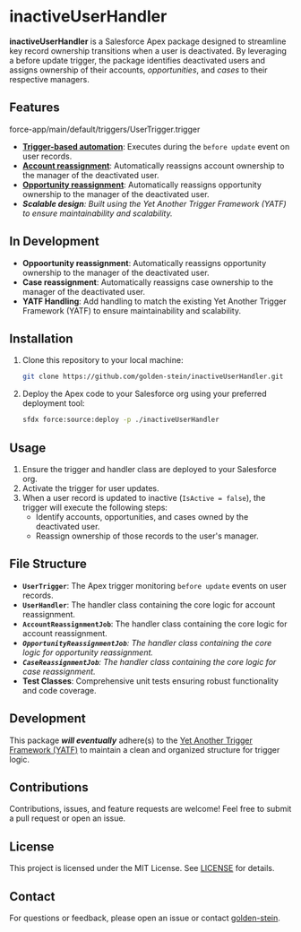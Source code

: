 # inactiveUserHandler  

**inactiveUserHandler** is a Salesforce Apex package designed to streamline key record ownership transitions when a user is deactivated. By leveraging a before update trigger, the package identifies deactivated users and assigns ownership of their accounts, *opportunities*, and *cases* to their respective managers.  

## Features  
force-app/main/default/triggers/UserTrigger.trigger
- **[Trigger-based automation](force-app/main/default/triggers/UserTrigger.trigger)**: Executes during the `before update` event on user records.  
- **[Account reassignment](force-app/main/default/classes/AccountReassignmentJob.cls)**: Automatically reassigns account ownership to the manager of the deactivated user.
- **[Opportunity reassignment](force-app/main/default/classes/OpportunityReassignmentJob.cls)**: Automatically reassigns opportunity ownership to the manager of the deactivated user. 
- ***Scalable design**: Built using the Yet Another Trigger Framework (YATF) to ensure maintainability and scalability.*

## In Development 
- **Oppoortunity reassignment**: Automatically reassigns opportunity ownership to the manager of the deactivated user.
- **Case reassignment**: Automatically reassigns case ownership to the manager of the deactivated user.
- **YATF Handling**: Add handling to match the existing Yet Another Trigger Framework (YATF) to ensure maintainability and scalability.

## Installation  
1. Clone this repository to your local machine:  
   ```bash  
   git clone https://github.com/golden-stein/inactiveUserHandler.git  
   ```  

2. Deploy the Apex code to your Salesforce org using your preferred deployment tool:  
   ```bash
   sfdx force:source:deploy -p ./inactiveUserHandler
   ```  

## Usage  
1. Ensure the trigger and handler class are deployed to your Salesforce org.  
2. Activate the trigger for user updates.  
3. When a user record is updated to inactive (`IsActive = false`), the trigger will execute the following steps:  
   - Identify accounts, opportunities, and cases owned by the deactivated user.  
   - Reassign ownership of those records to the user's manager. 

## File Structure  
- **`UserTrigger`**: The Apex trigger monitoring `before update` events on user records.  
- **`UserHandler`**: The handler class containing the core logic for account reassignment.
- **`AccountReassignmentJob`**: The handler class containing the core logic for account reassignment.
- ***`OpportunityReassignmentJob`**: The handler class containing the core logic for opportunity reassignment.*
- ***`CaseReassignmentJob`**: The handler class containing the core logic for case reassignment.* 
- **Test Classes**: Comprehensive unit tests ensuring robust functionality and code coverage.  

## Development  
This package ***will eventually*** adhere(s) to the [Yet Another Trigger Framework (YATF)]((https://github.com/callawaycloud/yet-another-trigger-framework)) to maintain a clean and organized structure for trigger logic.  

## Contributions  
Contributions, issues, and feature requests are welcome! Feel free to submit a pull request or open an issue.  

## License  
This project is licensed under the MIT License. See [LICENSE](https://en.wikipedia.org/wiki/MIT_License) for details.  

## Contact  
For questions or feedback, please open an issue or contact [golden-stein](https://github.com/golden-stein).  
